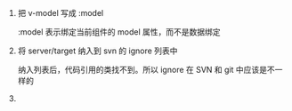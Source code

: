 1. 把 v-model 写成 :model 

   :model 表示绑定当前组件的 model 属性，而不是数据绑定

2. 将 server/target 纳入到 svn 的 ignore 列表中

   纳入列表后，代码引用的类找不到。所以 ignore 在 SVN 和 git 中应该是不一样的

3. ​